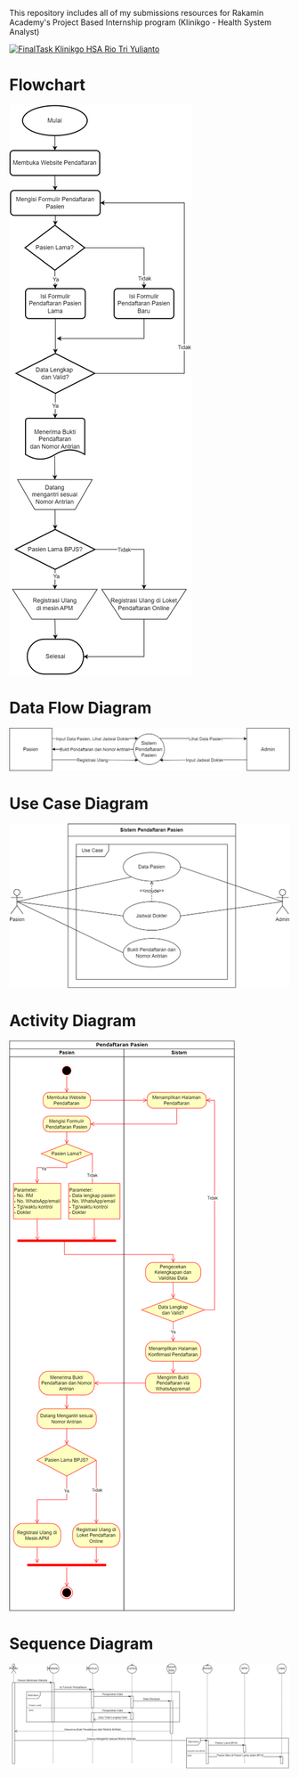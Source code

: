 This repository includes all of my submissions resources for Rakamin Academy's Project Based Internship program (Klinikgo - Health System Analyst)

[![FinalTask Klinikgo HSA Rio Tri Yulianto](https://img.youtube.com/vi/4f3TpFmaHAA/0.jpg)](https://www.youtube.com/watch?v=4f3TpFmaHAA)

# Flowchart
![](https://github.com/riotryulianto/PBI-system-analyst/blob/main/Flowchart%20KlinikGo-Flowchart.drawio.png)

# Data Flow Diagram
![](https://github.com/riotryulianto/PBI-system-analyst/blob/main/Flowchart%20KlinikGo-DFD.drawio.png)

# Use Case Diagram
![](https://github.com/riotryulianto/PBI-system-analyst/blob/main/Flowchart%20KlinikGo-Use%20Case.drawio.png)

# Activity Diagram
![](https://github.com/riotryulianto/PBI-system-analyst/blob/main/Flowchart%20KlinikGo-Activity.drawio.png)

# Sequence Diagram
![](https://github.com/riotryulianto/PBI-system-analyst/blob/main/Flowchart%20KlinikGo-Sequence.drawio.png)
